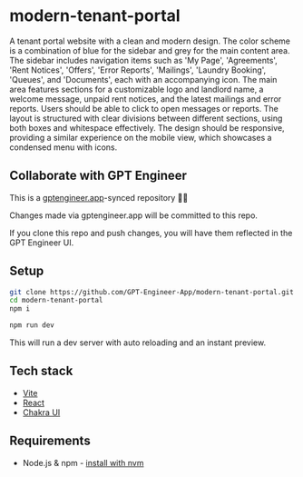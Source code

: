 # modern-tenant-portal

A tenant portal website with a clean and modern design. The color scheme is a combination of blue for the sidebar and grey for the main content area. The sidebar includes navigation items such as 'My Page', 'Agreements', 'Rent Notices', 'Offers', 'Error Reports', 'Mailings', 'Laundry Booking', 'Queues', and 'Documents', each with an accompanying icon. The main area features sections for a customizable logo and landlord name, a welcome message, unpaid rent notices, and the latest mailings and error reports. Users should be able to click to open messages or reports. The layout is structured with clear divisions between different sections, using both boxes and whitespace effectively. The design should be responsive, providing a similar experience on the mobile view, which showcases a condensed menu with icons.

## Collaborate with GPT Engineer

This is a [gptengineer.app](https://gptengineer.app)-synced repository 🌟🤖

Changes made via gptengineer.app will be committed to this repo.

If you clone this repo and push changes, you will have them reflected in the GPT Engineer UI.

## Setup

```sh
git clone https://github.com/GPT-Engineer-App/modern-tenant-portal.git
cd modern-tenant-portal
npm i
```

```sh
npm run dev
```

This will run a dev server with auto reloading and an instant preview.

## Tech stack

- [Vite](https://vitejs.dev/)
- [React](https://react.dev/)
- [Chakra UI](https://chakra-ui.com/)

## Requirements

- Node.js & npm - [install with nvm](https://github.com/nvm-sh/nvm#installing-and-updating)
